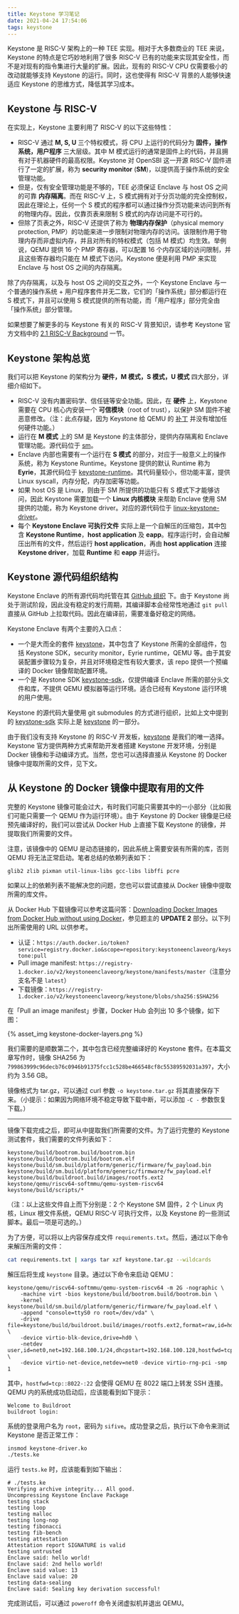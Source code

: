 ```yaml
---
title: Keystone 学习笔记
date: 2021-04-24 17:54:06
tags: keystone
---
```


Keystone 是 RISC-V 架构上的一种 TEE 实现。相对于大多数商业的 TEE 来说，Keystone 的特点是它巧妙地利用了很多 RISC-V 已有的功能来实现其安全性，而不是对现有的指令集进行大量的扩展。因此，现有的 RISC-V CPU 仅需要极小的改动就能够支持 Keystone 的运行。同时，这也使得有 RISC-V 背景的人能够快速适应 Keystone 的思维方式，降低其学习成本。

## Keystone 与 RISC-V

在实现上，Keystone 主要利用了 RISC-V 的以下这些特性：

- RISC-V 通过 **M, S, U** 三个特权模式，将 CPU 上运行的代码分为 **固件，操作系统，用户程序** 三大层级。其中 M 模式运行的通常是固件上的代码，并且拥有对于机器硬件的最高权限。Keystone 对 OpenSBI 这一开源 RISC-V 固件进行了一定的扩展，称为 **security monitor** (**SM**)，以提供高于操作系统的安全管理功能。
- 但是，仅有安全管理功能是不够的，TEE 必须保证 Enclave 与 host OS 之间的可靠 **内存隔离**。而在 RISC-V 上，S 模式拥有对于分页功能的完全控制权，因此在理论上，任何一个 S 模式的程序都可以通过操作分页功能来访问到所有的物理内存。因此，仅靠页表来限制 S 模式的内存访问是不可行的。
- 但除了页表之外，RISC-V 还提供了称为 **物理内存保护**（physical memory protection, PMP）的功能来进一步限制对物理内存的访问。该限制作用于物理内存而非虚拟内存，并且对所有的特权模式（包括 M 模式）均生效。举例说，QEMU 提供 16 个 PMP 寄存器，可以配置 16 个内存区域的访问限制，并且这些寄存器均只能在 M 模式下访问。Keystone 便是利用 PMP 来实现 Enclave 与 host OS 之间的内存隔离。

除了内存隔离，以及与 host OS 之间的交互之外，一个 Keystone Enclave 与一个普通的操作系统 + 用户程序套件并无二致，它们的「操作系统」部分都运行在 S 模式下，并且可以使用 S 模式提供的所有功能，而「用户程序」部分完全由「操作系统」部分管理。

如果想要了解更多的与 Keystone 有关的 RISC-V 背景知识，请参考 Keystone 官方文档中的 [2.1 RISC-V Background](http://docs.keystone-enclave.org/en/latest/Getting-Started/How-Keystone-Works/RISC-V-Background.html) 一节。

## Keystone 架构总览

我们可以把 Keystone 的架构分为 **硬件，M 模式，S 模式，U 模式** 四大部分，详细介绍如下。

- RISC-V 没有内置密码学、信任链等安全功能。因此，在 **硬件** 上，Keystone 需要在 CPU 核心内安装一个 **可信模块**（root of trust），以保护 SM 固件不被恶意修改。（注：此点存疑，因为 Keystone 给 QEMU 的 [补丁](https://github.com/keystone-enclave/keystone/blob/v1.0.0/patches/qemu/qemu-secure-boot.patch) 并没有增加任何硬件功能。）
- 运行在 **M 模式** 上的 SM 是 Keystone 的主体部分，提供内存隔离和 Enclave 管理功能。源代码位于 [sm](https://github.com/keystone-enclave/sm)。
- Enclave 内部也需要有一个运行在 **S 模式** 的部分，对应于一般意义上的操作系统，称为 Keystone Runtime。Keystone 提供的默认 Runtime 称为 **Eyrie**，其源代码位于 [keystone-runtime](https://github.com/keystone-enclave/keystone-runtime)。其代码量较小，但功能丰富，提供 Linux syscall，内存分配，内存加密等功能。
- 如果 host OS 是 Linux，则由于 SM 所提供的功能只有 S 模式下才能够访问，因此 Keystone 需要加载一个 **Linux 内核模块** 来帮助 Enclave 使用 SM 提供的功能，称为 Keystone driver。对应的源代码位于 [linux-keystone-driver](https://github.com/keystone-enclave/linux-keystone-driver)。
- 每个 **Keystone Enclave 可执行文件** 实际上是一个自解压的压缩包，其中包含 **Keystone Runtime**，**host application** 及 **eapp**。程序运行时，会自动解压出所有的文件，然后运行 **host application**，再由 **host application** 连接 **Keystone driver**，加载 **Runtime** 和 **eapp** 并运行。

## Keystone 源代码组织结构

Keystone Enclave 的所有源代码均托管在其 [GitHub 组织](https://github.com/keystone-enclave) 下。由于 Keystone 尚处于测试阶段，因此没有稳定的发行周期，其编译脚本会经常性地通过 `git pull` 直接从 GitHub 上拉取代码。因此在编译前，需要准备好稳定的网络。

Keystone Enclave 有两个主要的入口点：

- 一个是大而全的套件 [keystone](https://github.com/keystone-enclave/keystone)，其中包含了 Keystone 所需的全部组件，包括 Keystone SDK，security monitor，Eyrie runtime，QEMU 等。由于其安装配置步骤较为复杂，并且对环境稳定性有较大要求，该 repo 提供一个预编译的 Docker 镜像帮助配置环境。
- 一个是 Keystone SDK [keystone-sdk](https://github.com/keystone-enclave/keystone-sdk)，仅提供编译 Enclave 所需的部分头文件和库，不提供 QEMU 模拟器等运行环境。适合已经有 Keystone 运行环境的用户使用。

Keystone 的源代码大量使用 git submodules 的方式进行组织，比如上文中提到的 [keystone-sdk](https://github.com/keystone-enclave/keystone-sdk) 实际上是 [keystone](https://github.com/keystone-enclave/keystone) 的一部分。

由于我们没有支持 Keystone 的 RISC-V 开发板，[keystone](https://github.com/keystone-enclave/keystone) 是我们的唯一选择。Keystone 官方提供两种方式来帮助开发者搭建 Keystone 开发环境，分别是 Docker 镜像和手动编译方式。当然，您也可以选择直接从 Keystone 的 Docker 镜像中提取所需的文件，见下文。

## 从 Keystone 的 Docker 镜像中提取有用的文件

完整的 Keystone 镜像可能会过大，有时我们可能只需要其中的一小部分（比如我们可能只需要一个 QEMU 作为运行环境）。由于 Keystone 的 Docker 镜像是已经预先编译好的，我们可以尝试从 Docker Hub 上直接下载 Keystone 的镜像，并提取我们所需要的文件。

注意，该镜像中的 QEMU 是动态链接的，因此系统上需要安装有所需的库，否则 QEMU 将无法正常启动。笔者总结的依赖列表如下：

```
glib2 zlib pixman util-linux-libs gcc-libs libffi pcre
```

如果以上的依赖列表不能解决您的问题，您也可以尝试直接从 Docker 镜像中提取所需的库文件。

从 Docker Hub 下载镜像可以参考这篇问答：[Downloading Docker Images from Docker Hub without using Docker](https://devops.stackexchange.com/questions/2731/downloading-docker-images-from-docker-hub-without-using-docker)，参见题主的 **UPDATE 2** 部分。以下列出所需使用的 URL 以供参考。

- 认证：`https://auth.docker.io/token?service=registry.docker.io&scope=repository:keystoneenclaveorg/keystone:pull`
- Pull image manifest: `https://registry-1.docker.io/v2/keystoneenclaveorg/keystone/manifests/master`（注意分支名不是 `latest`）
- 下载镜像：`https://registry-1.docker.io/v2/keystoneenclaveorg/keystone/blobs/sha256:$SHA256`

在「Pull an image manifest」步骤，Docker Hub 会列出 10 多个镜像，如下图：

{% asset_img keystone-docker-layers.png %}

我们需要的是顺数第二个，其中包含已经完整编译好的 Keystone 套件。在本篇文章写作时，镜像 SHA256 为 `799863999c96decb76c0946b91375fcc1c528be466548cf8c55389592031a397`，大小约为 3.56 GB。

镜像格式为 tar.gz，可以通过 curl 参数 `-o keystone.tar.gz` 将其直接保存下来。（小提示：如果因为网络环境不稳定导致下载中断，可以添加 `-C -` 参数恢复下载。）

---

镜像下载完成之后，即可从中提取我们所需要的文件。为了运行完整的 Keystone 测试套件，我们需要的文件列表如下：

```
keystone/build/bootrom.build/bootrom.bin
keystone/build/bootrom.build/bootrom.elf
keystone/build/sm.build/platform/generic/firmware/fw_payload.bin
keystone/build/sm.build/platform/generic/firmware/fw_payload.elf
keystone/build/buildroot.build/images/rootfs.ext2
keystone/qemu/riscv64-softmmu/qemu-system-riscv64
keystone/build/scripts/*
```

（注：以上这些文件自上而下分别是：2 个 Keystone SM 固件，2 个 Linux 内核，Linux 根文件系统，QEMU RISC-V 可执行文件，以及 Keystone 的一些测试脚本。最后一项是可选的。）

为了方便，可以将以上内容保存成文件 `requirements.txt`。然后，通过以下命令来解压所需的文件：

```sh
cat requirements.txt | xargs tar xzf keystone.tar.gz --wildcards
```

解压后将生成 `keystone` 目录。通过以下命令来启动 QEMU：

```
keystone/qemu/riscv64-softmmu/qemu-system-riscv64 -m 2G -nographic \
    -machine virt -bios keystone/build/bootrom.build/bootrom.bin \
    -kernel keystone/build/sm.build/platform/generic/firmware/fw_payload.elf \
    -append "console=ttyS0 ro root=/dev/vda" \
    -drive file=keystone/build/buildroot.build/images/rootfs.ext2,format=raw,id=hd0 \
    -device virtio-blk-device,drive=hd0 \
    -netdev user,id=net0,net=192.168.100.1/24,dhcpstart=192.168.100.128,hostfwd=tcp::8022-:22 \
    -device virtio-net-device,netdev=net0 -device virtio-rng-pci -smp 1
```

其中，`hostfwd=tcp::8022-:22` 会使得 QEMU 在 8022 端口上转发 SSH 连接。QEMU 内的系统成功启动后，应该能看到如下提示：

```
Welcome to Buildroot
buildroot login:
```

系统的登录用户名为 `root`，密码为 `sifive`。成功登录之后，执行以下命令来测试 Keystone 是否正常工作：

```sh
insmod keystone-driver.ko
./tests.ke
```

运行 `tests.ke` 时，应该能看到如下输出：

```
# ./tests.ke
Verifying archive integrity... All good.
Uncompressing Keystone Enclave Package
testing stack
testing loop
testing malloc
testing long-nop
testing fibonacci
testing fib-bench
testing attestation
Attestation report SIGNATURE is valid
testing untrusted
Enclave said: hello world!
Enclave said: 2nd hello world!
Enclave said value: 13
Enclave said value: 20
testing data-sealing
Enclave said: Sealing key derivation successful!
```

完成测试后，可以通过 `poweroff` 命令关闭虚拟机并退出 QEMU。
